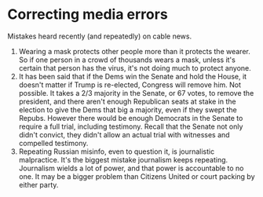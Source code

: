 # Correcting media errors
Mistakes heard recently (and repeatedly) on cable news.  
1. Wearing a mask protects other people more than it protects the wearer. So if one person in a crowd of thousands wears a mask, unless it's certain that person has the virus, it's not doing much to protect anyone.
2. It has been said that if the Dems win the Senate and hold the House, it doesn't matter if Trump is re-elected, Congress will remove him. Not possible. It takes a 2/3 majority in the Senate, or 67 votes, to remove the president, and there aren't enough Republican seats at stake in the election to give the Dems that big a majority, even if they swept the Repubs. However there would be enough Democrats in the Senate to require a full trial, including testimony. Recall that the Senate not only didn't convict, they didn't allow an actual trial with witnesses and compelled testimony.  
3. Repeating Russian misinfo, even to question it, is journalistic malpractice. It's the biggest mistake journalism keeps repeating. Journalism wields a lot of power, and that power is accountable to no one. It may be a bigger problem than Citizens United or court packing by either party.  

